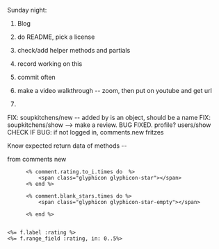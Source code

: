 Sunday night: 
1. Blog
2. do README, pick a license 
3. check/add helper methods and partials 
4. record working on this
5. commit often 
6. make a video walkthrough -- zoom, then put on youtube and get url 

7. 

FIX: soupkitchens/new -- added by  is an object, should be a name
FIX: soupkitchens/show  --> make a review. BUG FIXED. 
profile? users/show 
CHECK IF BUG: if not logged in, comments.new fritzes 




Know expected return data of methods -- 




from comments new 
  <!--  <h3> As of <%= Date.today.to_s(:long) %> there are <%= @comment.comments_quantity %> crowdsourced reviews of Philadelphia's soupkitchens!.</h3> -->

          <% comment.rating.to_i.times do  %>
              <span class="glyphicon glyphicon-star"></span>
          <% end %>
          
          <% comment.blank_stars.times do %>
              <span class="glyphicon glyphicon-star-empty"></span>
        
          <% end %>

          
    <%= f.label :rating %>
    <%= f.range_field :rating, in: 0..5%>